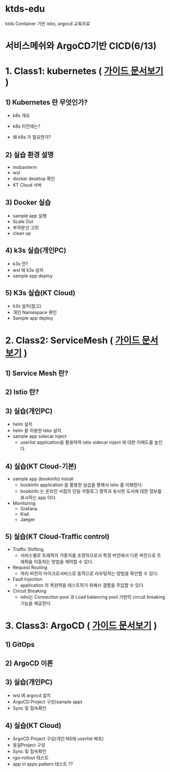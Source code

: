 # ktds-edu
ktds Container 기반 istio, argocd 교육자료



# 서비스메쉬와 ArgoCD기반 CICD(6/13)







# 1. Class1: kubernetes ( [가이드 문서보기](./kubernetes/kubernetes.md) )  





## 1) Kubernetes 란 무엇인가?

- k8s 개요

- k8s 이전에는?

- 왜 k8s 가 필요한가?





## 2) 실습 환경 설명

- mobaxterm
- wsl
- docker desktop 확인
- KT Cloud 서버





## 3) Docker 실습

- sample app 실행
- Scale Out
- 부하분산 고민
- clean up



## 4) k3s 실습(개인PC)

- k3s 란?
- wsl 에 k3s 설치
- sample app deploy



## 5) K3s 실습(KT Cloud)

- k3s 설치(참고)
- 개인 Namespace 확인
- Sample app deploy







# 2. Class2: ServiceMesh ( [가이드 문서보기](./istio/ServiceMesh.md) )  



## 1) Service Mesh 란?



## 2) Istio 란?



## 3) 실습(개인PC)

- helm 설치
- helm 을 이용한 Istio 설치
- sample app sidecar inject
  - userlist application을 활용하여 istio sidecar inject 에 대한 이해도를 높인다.



## 4) 실습(KT Cloud-기본)

- sample app (bookinfo) install
  - bookinfo application 을 활용한 실습을 통해서 istio 를 이해한다.
  - bookinfo 는 온라인 서점의 단일 카탈로그 항목과 유사한 도서에 대한 정보를 표시하는 app 이다.
- Monitoring
  - Grafana
  - Kiali
  - Jaeger



## 5) 실습(KT Cloud-Traffic control)

- Traffic Shifting
  - 서비스별로 트래픽의 가중치를 조정하므로서 특정 버전에서 다른 버전으로 트래픽을 이동하는 방법을 제어할 수 있다.
- Request Routing
  - 여러 버전의 마이크로서비스로 동적으로 라우팅하는 방법을 확인할 수 있다.
- Fault Injection
  - application 의 복원력을 테스트하기 위해서 결함을 주입할 수 있다.
- Circuit Breaking
  - istio는 Connection pool 과   Load balancing pool 기반의 circuit breaking 기능을 제공한다.







# 3. Class3: ArgoCD ( [가이드 문서보기](./argocd/argocd.md) )  



## 1) GitOps



## 2) ArgoCD 이론



## 3) 실습(개인PC)

- wsl 에 argocd 설치
- ArgoCD Project 구성(sample app)
- Sync 및 접속확인



## 4) 실습(KT Cloud)

- ArgoCD Project 구성(개인 NS에 userlist 배포)
- 동일Project 구성
- Sync 및 접속확인
- rgo-rollout 테스트
- app in apps pattern 테스트 ??







